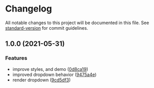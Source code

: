 # Changelog

All notable changes to this project will be documented in this file. See [standard-version](https://github.com/conventional-changelog/standard-version) for commit guidelines.

## 1.0.0 (2021-05-31)


### Features

* improve styles, and demo ([0d8ca19](https://github.com/brunoscopelliti/react-dropdown/commits/0d8ca1956d5f6b7f629717e96e5facb0b9fe4b49))
* improved dropdown behavior ([9475a4e](https://github.com/brunoscopelliti/react-dropdown/commits/9475a4ecb41c5577038eacd5c71919398e9a6a01))
* render dropdown ([9cd5df3](https://github.com/brunoscopelliti/react-dropdown/commits/9cd5df3cbc15b0613fbdeb36c8fce6926694f3b8))
